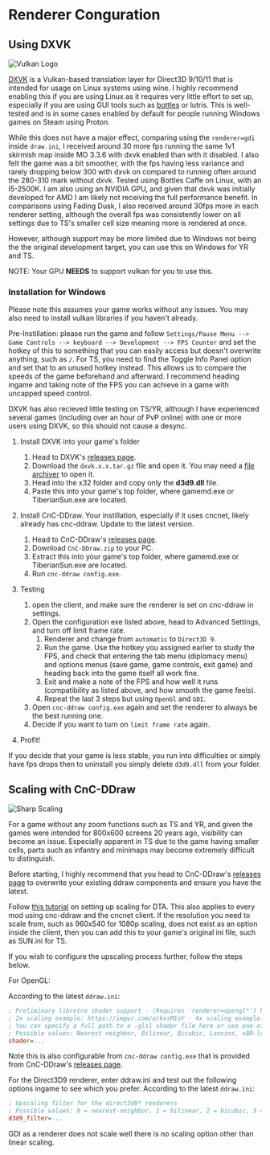 # Renderer Conguration
## Using DXVK

![Vulkan Logo](https://d29g4g2dyqv443.cloudfront.net/sites/default/files/Vulkan_Logo.png)

[DXVK](https://github.com/doitsujin/dxvk) is a Vulkan-based translation layer for Direct3D 9/10/11 that is intended for usage on Linux systems using wine. I highly recommend enabling this if you are using Linux as it requires very little effort to set up, especially if you are using GUI tools such as [bottles](bottles.md) or lutris. This is well-tested and is in some cases enabled by default for people running Windows games on Steam using Proton.

While this does not have a major effect, comparing using the `renderer=gdi` inside `draw.ini`, I received around 30 more fps running the same 1v1 skirmish map inside MO 3.3.6 with dxvk enabled than with it disabled. I also felt the game was a bit smoother, with the fps having less variance and rarely dropping below 300 with dxvk on compared to running often around the 280-310 mark without dxvk. Tested using Bottles Caffe on Linux, with an I5-2500K. I am also using an NVIDIA GPU, and given that dxvk was initially developed for AMD I am likely not receiving the full performance benefit. In comparisons using Fading Dusk, I also received around 30fps more in each renderer setting, although the overall fps was consistently lower on all settings due to TS's smaller cell size meaning more is rendered at once.

However, although support may be more limited due to Windows not being the the original development target, you can use this on Windows for YR and TS.

NOTE: Your GPU **NEEDS** to support vulkan for you to use this.

### Installation for Windows
Please note this assumes your game works without any issues. You may also need to install vulkan libraries if you haven't already.

Pre-Instillation: please run the game and follow `Settings/Pause Menu --> Game Controls --> keyboard --> Development --> FPS Counter` and set the hotkey of this to something that you can easily access but doesn't overwrite anything, such as `/`. For TS, you need to find the Toggle Info Panel option and set that to an unused hotkey instead. This allows us to compare the speeds of the game beforehand and afterward. I recommend heading ingame and taking note of the FPS you can achieve in a game with uncapped speed control.

DXVK has also recieved little testing on TS/YR, although I have experienced several games (including over an hour of PvP online) with one or more users using DXVK, so this should not cause a desync.

1. Install DXVK into your game's folder
    1. Head to DXVK's [releases page](https://github.com/doitsujin/dxvk/releases).
    2. Download the `dxvk.x.x.tar.gz` file and open it. You may need a [file archiver](https://www.7-zip.org/) to open it.
    3. Head into the x32 folder and copy only the **d3d9.dll** file.
    4. Paste this into your game's top folder, where gamemd.exe or TiberianSun.exe are located.
2. Install CnC-DDraw.
    Your instillation, especially if it uses cncnet, likely already has cnc-ddraw. Update to the latest version.

    1. Head to CnC-DDraw's [releases page](https://github.com/FunkyFr3sh/cnc-ddraw/releases).
    2. Download `CnC-DDraw.zip` to your PC.
    3. Extract this into your game's top folder, where gamemd.exe or TiberianSun.exe are located.
    4. Run `cnc-ddraw config.exe`.

3. Testing
    1. open the client, and make sure the renderer is set on cnc-ddraw in settings.
    2. Open the configuration exe listed above, head to Advanced Settings, and turn off limit frame rate.
        1. Renderer and change from `automatic` to `Direct3D 9`.
        2. Run the game. Use the hotkey you assigned earlier to study the FPS, and check that entering the tab menu (diplomacy menu) and options menus (save game, game controls, exit game) and heading back into the game itself all work fine.
        3. Exit and make a note of the FPS and how well it runs (compatibility as listed above, and how smooth the game feels).
        4. Repeat the last 3 steps but using `OpenGl` and `GDI`.
    3. Open `cnc-ddraw config.exe` again and set the renderer to always be the best running one.
    4. Decide if you want to turn on `limit frame rate` again.
4. Profit!


If you decide that your game is less stable, you run into difficulties or simply have fps drops then to uninstall you simply delete `d3d9.dll` from your folder.



## Scaling with CnC-DDraw

![Sharp Scaling](https://cdn.cloudflare.steamstatic.com/steam/apps/1213210/extras/Graphics_Switching_610.png?t=1659021785)

For a game without any zoom functions such as TS and YR, and given the games were intended for 800x600 screens 20 years ago, visibility can become an issue. Especially apparent in TS due to the game having smaller cells, parts such as infantry and minimaps may become extremely difficult to distinguish.

Before starting, I highly recommend that you head to CnC-DDraw's [releases page](https://github.com/FunkyFr3sh/cnc-ddraw/releases) to overwrite your existing ddraw components and ensure you have the latest.

Follow [this tutorial](https://www.moddb.com/members/rampastring/blogs/tutorial-sharp-scaling-dta-and-other-client-based-games-with-cnc-ddraw) on setting up scaling for DTA. This also applies to every mod using cnc-ddraw and the cncnet client. If the resolution you need to scale from, such as 960x540 for 1080p scaling, does not exist as an option inside the client, then you can add this to your game's original ini file, such as SUN.ini for TS.


If you wish to configure the upscaling process further, follow the steps below.

For OpenGL:

According to the latest `ddraw.ini`:
```ini
; Preliminary libretro shader support - (Requires 'renderer=opengl*') https://github.com/libretro/glsl-shaders
; 2x scaling example: https://imgur.com/a/kxsM1oY - 4x scaling example: https://imgur.com/a/wjrhpFV
; You can specify a full path to a .glsl shader file here or use one of the values listed below
; Possible values: Nearest neighbor, Bilinear, Bicubic, Lanczos, xBR-lv2
shader=...
```
Note this is also configurable from `cnc-ddraw config.exe` that is provided from CnC-DDraw's [releases page](https://github.com/FunkyFr3sh/cnc-ddraw/releases).

For the Direct3D9 renderer, enter ddraw.ini and test out the following options ingame to see which you prefer.
According to the latest `ddraw.ini`:
```ini
; Upscaling filter for the direct3d9* renderers
; Possible values: 0 = nearest-neighbor, 1 = bilinear, 2 = bicubic, 3 = lanczos (bicubic/lanczos only support 16/32bit color depth games)
d3d9_filter=...
```

GDI as a renderer does not scale well there is no scaling option other than linear scaling.
